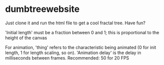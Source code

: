 # dumbtreewebsite

Just clone it and run the html file to get a cool fractal tree.
Have fun?

'Initial length' must be a fraction between 0 and 1; this is proportional to the height of the canvas

For animation, 'thing' refers to the characteristic being animated (0 for init length, 1 for length scaling, so on).
'Animation delay' is the delay in milliseconds between frames. Recommended: 50 for 20 FPS
